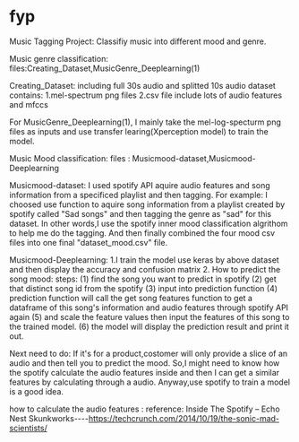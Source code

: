# fyp
Music Tagging Project:
Classifiy music into different mood and genre.

Music genre classification:
files:Creating_Dataset,MusicGenre_Deeplearning(1)

Creating_Dataset:
including full 30s audio and splitted 10s audio
dataset contains: 
1.mel-spectrum png files
2.csv file include lots of audio features and mfccs

For MusicGenre_Deeplearning(1), I mainly take the mel-log-specturm png files as inputs and use transfer learing(Xperception model) to train the model.


Music Mood classification:
files : Musicmood-dataset,Musicmood-Deeplearning

Musicmood-dataset:
I used spotify API aquire audio features and song information from a specificed playlist and then tagging.
For example:
I choosed use function to aquire song information from a playlist created by spotify called "Sad songs" and then tagging the genre as "sad" for this dataset.
In other words,I use the spotify inner mood classification algrithom to help me do the tagging.
And then finally combined the four mood csv files into one final "dataset_mood.csv" file.

Musicmood-Deeplearning:
1.I train the model use keras by above dataset and then display the accuracy and confusion matrix
2.
How to predict the song mood:
steps:
(1) find the song you want to predict in spotify
(2) get that distinct song id from the spotify
(3) input into prediction function
(4) prediction function will call the get song features function to get a dataframe of this song's information and audio features through spotify API again
(5) and  scale the feature values then input the features of this song to the trained model.
(6) the model will display the prediction result and print it out.

Next need to do:
If it's for a product,costomer will only provide a slice of an audio and then tell you to predict the mood.
So,I might need to know how the spotify calculate the audio features inside and then I can get a similar features by calculating through a audio. 
Anyway,use spotify to train a model is a good idea.

how to calculate the audio features :
reference:
Inside The Spotify – Echo Nest Skunkworks----https://techcrunch.com/2014/10/19/the-sonic-mad-scientists/
  
